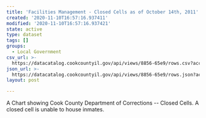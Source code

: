 ```yaml
---
title: 'Facilities Management - Closed Cells as of October 14th, 2011'
created: '2020-11-10T16:57:16.937411'
modified: '2020-11-10T16:57:16.937421'
state: active
type: dataset
tags: []
groups:
  - Local Government
csv_url: >-
  https://datacatalog.cookcountyil.gov/api/views/8856-65e9/rows.csv?accessType=DOWNLOAD
json_url: >-
  https://datacatalog.cookcountyil.gov/api/views/8856-65e9/rows.json?accessType=DOWNLOAD
layout: post

---
```

A Chart showing Cook County Department of Corrections -- Closed Cells. A closed cell is unable to house inmates.
